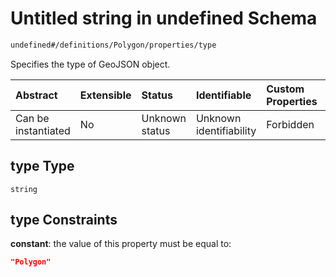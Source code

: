 # Untitled string in undefined Schema

```txt
undefined#/definitions/Polygon/properties/type
```

Specifies the type of GeoJSON object.

| Abstract            | Extensible | Status         | Identifiable            | Custom Properties | Additional Properties | Access Restrictions | Defined In                                                        |
| :------------------ | :--------- | :------------- | :---------------------- | :---------------- | :-------------------- | :------------------ | :---------------------------------------------------------------- |
| Can be instantiated | No         | Unknown status | Unknown identifiability | Forbidden         | Allowed               | none                | [models.schema.json\*](models.schema.json "open original schema") |

## type Type

`string`

## type Constraints

**constant**: the value of this property must be equal to:

```json
"Polygon"
```
